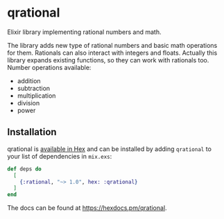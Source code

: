 # qrational

Elixir library implementing rational numbers and math.

The library adds new type of rational numbers and basic math operations for them. Rationals can also interact with integers and floats. Actually this library expands existing functions, so they can work with rationals too. Number operations available:


* addition
* subtraction
* multiplication
* division
* power

## Installation

qrational is [available in Hex](https://hex.pm/packages/qrational) and can be installed by adding `qrational` to your list of dependencies in `mix.exs`:

```elixir
def deps do
  [
    {:rational, "~> 1.0", hex: :qrational}
  ]
end
```

The docs can be found at <https://hexdocs.pm/qrational>.
